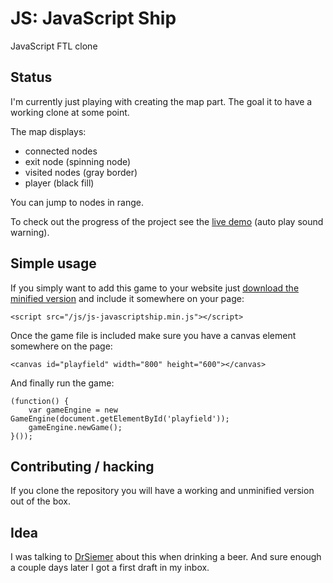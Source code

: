 JS: JavaScript Ship
=

JavaScript FTL clone

Status
-

I'm currently just playing with creating the map part. The goal it to have a working clone at some point.

The map displays:

- connected nodes
- exit node (spinning node)
- visited nodes (gray border)
- player (black fill)

You can jump to nodes in range.

To check out the progress of the project see the [live demo][demo] (auto play sound warning).

Simple usage
-

If you simply want to add this game to your website just [download the minified version][minified] and include it somewhere on your page:

    <script src="/js/js-javascriptship.min.js"></script>

Once the game file is included make sure you have a canvas element somewhere on the page:

    <canvas id="playfield" width="800" height="600"></canvas>

And finally run the game:

    (function() {
        var gameEngine = new GameEngine(document.getElementById('playfield'));
        gameEngine.newGame();
    }());

Contributing / hacking
-

If you clone the repository you will have a working and unminified version out of the box.

Idea
-

I was talking to [DrSiemer][drsiemer] about this when drinking a beer. And sure enough a couple days later I got a first draft in my inbox.

[demo]:https://jship.pieterhordijk.com/
[minified]:https://raw.github.com/PeeHaa/JavaScriptShip/master/js/js-javascriptship.min.js
[drsiemer]:https://github.com/DrSiemer
